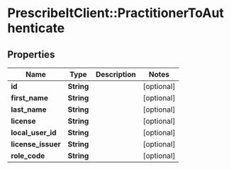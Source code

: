 # PrescribeItClient::PractitionerToAuthenticate

## Properties
Name | Type | Description | Notes
------------ | ------------- | ------------- | -------------
**id** | **String** |  | [optional] 
**first_name** | **String** |  | [optional] 
**last_name** | **String** |  | [optional] 
**license** | **String** |  | [optional] 
**local_user_id** | **String** |  | [optional] 
**license_issuer** | **String** |  | [optional] 
**role_code** | **String** |  | [optional] 

